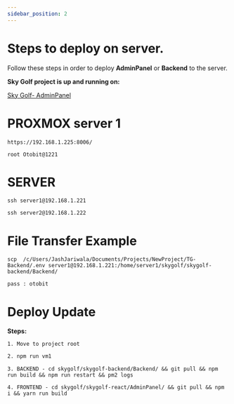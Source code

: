 ```yaml
---
sidebar_position: 2
---
```


# Steps to deploy on server.

Follow these steps in order to deploy **AdminPanel** or **Backend** to the server.

**Sky Golf project is up and running on:**

[Sky Golf- AdminPanel](http://192.168.1.221:3000)

# PROXMOX server 1
` https://192.168.1.225:8006/ `

`root Otobit@1221`

# SERVER

`ssh server1@192.168.1.221`

`ssh server2@192.168.1.222`

# File Transfer Example

```
scp  /c/Users/JashJariwala/Documents/Projects/NewProject/TG-Backend/.env server1@192.168.1.221:/home/server1/skygolf/skygolf-backend/Backend/
```

`pass : otobit`

# Deploy Update

**Steps:**

```
1. Move to project root
```

```bash
2. npm run vm1
```

```
3. BACKEND - cd skygolf/skygolf-backend/Backend/ && git pull && npm run build && npm run restart && pm2 logs
```

```
4. FRONTEND - cd skygolf/skygolf-react/AdminPanel/ && git pull && npm i && yarn run build
```